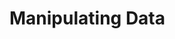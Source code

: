 # Manipulating Data

<!-- TODO: find new topic -->

<!-- TODO: write ~1000 words -->

<!-- TODO: add 5 activities -->
